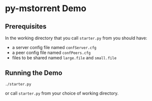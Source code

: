 # py-mstorrent Demo

## Prerequisites

In the working directory that you call `starter.py` from you should have:
 * a server config file named `confServer.cfg`
 * a peer config file named `confPeers.cfg`
 * files to be shared named `large.file` and `small.file`

## Running the Demo

```ShellSession
./starter.py
```

or call `starter.py` from your choice of working directory.
